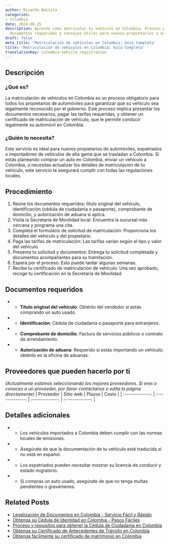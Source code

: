 ```yaml
---
author: Ricardo Batista
categories:
- Colombia
date: 2024-06-25
description: Aprende cómo matricular tu vehículo en Colombia. Proceso paso a paso,
  documentos requeridos y consejos útiles para nuevos propietarios y expatriados.
draft: false
meta_title: 'Matriculación de vehículos en Colombia: Guía Completa'
title: 'Matriculación de vehículos en Colombia: Guía Completa'
translationKey: colombia-vehicle_registration
---
```



## Descripción
### ¿Qué es?
La matriculación de vehículos en Colombia es un proceso obligatorio para todos los propietarios de automóviles para garantizar que su vehículo sea legalmente reconocido por el gobierno. Este proceso implica presentar los documentos necesarios, pagar las tarifas requeridas, y obtener un certificado de matriculación de vehículo, que le permite conducir legalmente su automóvil en Colombia.

### ¿Quién lo necesita?
Este servicio es ideal para nuevos propietarios de automóviles, expatriados o importadores de vehículos de alta gama que se trasladan a Colombia. Si estás planeando comprar un auto en Colombia, enviar un vehículo a Colombia, o necesitas actualizar los detalles de matriculación de tu vehículo, este servicio te asegurará cumplir con todas las regulaciones locales.

## Procedimiento

1. Reúne los documentos requeridos: título original del vehículo, identificación (cédula de ciudadanía o pasaporte), comprobante de domicilio, y autorización de aduana si aplica.
2. Visita la Secretaría de Movilidad local: Encuentra la sucursal más cercana y programa una cita.
3. Completa el formulario de solicitud de matriculación: Proporciona los detalles del vehículo y del propietario.
4. Paga las tarifas de matriculación: Las tarifas varían según el tipo y valor del vehículo.
5. Presenta tu solicitud y documentos: Entrega tu solicitud completada y documentos acompañantes para su tramitación.
6. Espera por el proceso: Esto puede tardar algunas semanas.
7. Recibe tu certificado de matriculación de vehículo: Una vez aprobado, recoge tu certificación en la Secretaría de Movilidad.

## Documentos requeridos

- * **Título original del vehículo**: Obténlo del vendedor si estás comprando un auto usado.
- * **Identificación**: Cédula de ciudadanía o pasaporte para extranjeros.
- * **Comprobante de domicilio**: Factura de servicios públicos o contrato de arrendamiento.
- * **Autorización de aduana**: Requerido si estás importando un vehículo; obténlo en la oficina de aduanas.

## Proveedores que pueden hacerlo por ti
_(Actualmente estamos seleccionando los mejores proveedores. Si eres o conoces a un proveedor, por favor contáctanos o edita la página directamente)_
| Proveedor        |     Sitio web     |     Plazos    |       Costo      |
| :-------------: | :-------------: |  :-------------: | :-------------: |

## Detalles adicionales

- * Los vehículos importados a Colombia deben cumplir con las normas locales de emisiones.
- * Asegúrate de que la documentación de tu vehículo esté traducida si no está en español.
- * Los expatriados pueden necesitar mostrar su licencia de conducir y estado migratorio.
- * Si compras un auto usado, asegúrate de que no tenga multas pendientes o gravámenes.


## Related Posts

- [Legalización de Documentos en Colombia - Servicio Fácil y Rápido](https://tramitit.com/es/guides/colombia/certificado_de_legalización_de_documentos/)
- [Obtenga su Cédula de Identidad en Colombia - Pasos Fáciles](https://tramitit.com/es/guides/colombia/expedición_de_tarjeta_de_identidad/)
- [Proceso y requisitos para obtener la Cédula de Ciudadanía en Colombia](https://tramitit.com/es/guides/colombia/cédula_de_ciudadanía/)
- [Obtenga su Certificado de Antecedentes de Tránsito en Colombia](https://tramitit.com/es/guides/colombia/certificado_de_antecedentes_de_tránsito/)
- [Obtenga fácilmente su certificado de matrimonio en Colombia](https://tramitit.com/es/guides/colombia/registro_civil_de_matrimonio/)